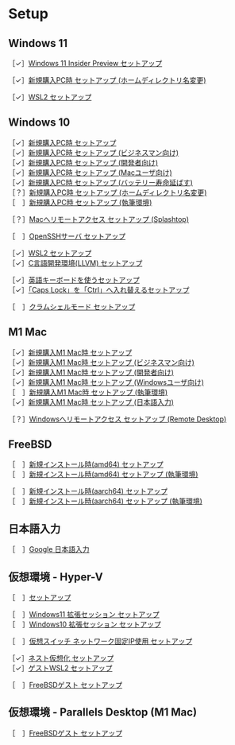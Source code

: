 # Setup

## Windows 11

［✓］[Windows 11 Insider Preview セットアップ](windows11-insider-preview-setup.md)  

［✓］[新規購入PC時 セットアップ (ホームディレクトリ名変更)](windows11-new-pc-setup-for-home.md)  

［✓］[WSL2 セットアップ](windows11-setup-wsl2.md)  

## Windows 10

［✓］[新規購入PC時 セットアップ](windows10-new-pc-setup.md)  
［✓］[新規購入PC時 セットアップ (ビジネスマン向け)](windows10-new-pc-setup-for-biz.md)  
［✓］[新規購入PC時 セットアップ (開発者向け)](windows10-new-pc-setup-for-devs.md)  
［✓］[新規購入PC時 セットアップ (Macユーザ向け)](windows10-new-pc-setup-for-mac.md)  
［✓］[新規購入PC時 セットアップ (バッテリー寿命延ばす)](windows10-new-pc-setup-for-battery.md)  
［？］[新規購入PC時 セットアップ (ホームディレクトリ名変更)](windows10-new-pc-setup-for-home.md)  
［　］[新規購入PC時 セットアップ (執筆環境)](windows10-new-pc-setup-for-writing.md)  

［？］[Macへリモートアクセス セットアップ (Splashtop)](windows10-setup-access-to-mac.md)  

［　］[OpenSSHサーバ セットアップ](windows10-setup-sshd.md)  

［✓］[WSL2 セットアップ](windows10-setup-wsl2.md)  
［✓］[C言語開発環境(LLVM) セットアップ](windows10-setup-dev-c.md)  

［✓］[英語キーボードを使うセットアップ](windows10-keyboard-us.md)  
［✓］[「Caps Lock」を「Ctrl」へ入れ替えるセットアップ](windows10-capslock-ctrl.md)  

［　］[クラムシェルモード セットアップ](windows10-setup-clamshell.md)  

## M1 Mac

［✓］[新規購入M1 Mac時 セットアップ](mac-new-m1-setup.md)  
［✓］[新規購入M1 Mac時 セットアップ (ビジネスマン向け)](mac-new-m1-setup-for-biz.md)  
［✓］[新規購入M1 Mac時 セットアップ (開発者向け)](mac-new-m1-setup-for-devs.md)  
［✓］[新規購入M1 Mac時 セットアップ (Windowsユーザ向け)](mac-new-m1-setup-for-win.md)  
［　］[新規購入M1 Mac時 セットアップ (執筆環境)](mac-new-m1-setup-for-writing.md)  
［✓］[新規購入M1 Mac時 セットアップ (日本語入力)](mac-new-m1-setup-for-ime.md)  

［？］[Windowsへリモートアクセス セットアップ (Remote Desktop)](mac-setup-access-to-win.md)  

## FreeBSD

［　］[新規インストール時(amd64) セットアップ](freebsd-amd64-new-setup.md)  
［　］[新規インストール時(amd64) セットアップ (執筆環境)](freebsd-amd64-new-setup-for-writing.md)  

［　］[新規インストール時(aarch64) セットアップ](freebsd-aarch64-new-setup.md)  
［　］[新規インストール時(aarch64) セットアップ (執筆環境)](freebsd-aarch64-new-setup-for-writing.md)  

## 日本語入力

［　］[Google 日本語入力](japanese-input-google.md)  

## 仮想環境 -  Hyper-V

［　］[セットアップ](hyperv-setup.md)  

［　］[Windows11 拡張セッション セットアップ](hyperv-setup-win11-extsession.md)  
［　］[Windows10 拡張セッション セットアップ](hyperv-setup-win10-extsession.md)  

［　］[仮想スイッチ ネットワーク固定IP使用 セットアップ](hyperv-setup-fixed-ip.md)  

［✓］[ネスト仮想化 セットアップ](hyperv-setup-nested.md)  
［✓］[ゲストWSL2 セットアップ](hyperv-setup-wsl2.md)  

［　］[FreeBSDゲスト セットアップ](hyperv-setup-freebsd.md)  

## 仮想環境 - Parallels Desktop (M1 Mac)

［　］[FreeBSDゲスト セットアップ](parallels-setup-freebsd.md)  


